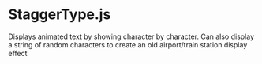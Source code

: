 StaggerType.js
===========

Displays animated text by showing character by character. Can also display a string of random characters to create an old airport/train station display effect
